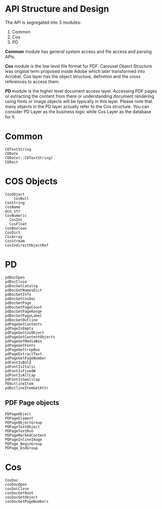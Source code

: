# API Structure and Design

The API is segregated into 3 modules:

1. Common
2. Cos
3. PD

**Common** module has general system access and file access and parsing APIs.

**Cos** module is the low level file format for PDF. Carousel Object Structure
was original term proposed inside Adobe which later transformed into Acrobat.
Cos layer has the object structure, definition and the cross references to
access them.

**PD** module is the higher level document access layer. Accessing PDF pages or
extracting the content from there or understanding document rendering using
fonts or image objects will be typically in this layer. Please note that many
objects in the PD layer actually refer to the Cos structure. You can consider
PD Layer as the business logic while Cos Layer as the database for it.

# Common
```@docs
CDTextString
CDDate
CDDate(::CDTextString)
CDRect
```
# COS Objects
```@docs
CosObject
    CosNull
CosString
CosName
@cn_str
CosNumeric
  CosInt
  CosFloat
CosBoolean
CosDict
CosArray
CosStream
CosIndirectObjectRef
```

# PD
```@docs
pdDocOpen
pdDocClose
pdDocGetCatalog
pdDocGetNamesDict
pdDocGetInfo
pdDocGetCosDoc
pdDocGetPage
pdDocGetPageCount
pdDocGetPageRange
pdDocGetPageLabel
pdDocGetOutline
pdPageGetContents
pdPageIsEmpty
pdPageGetCosObject
pdPageGetContentObjects
pdPageGetMediaBox
pdPageGetFonts
pdPageGetCropBox
pdPageExtractText
pdPageGetPageNumber
pdFontIsBold
pdFontIsItalic
pdFontIsFixedW
pdFontIsAllCap
pdFontIsSmallCap
PDOutlineItem
pdOutlineItemGetAttr
```
## PDF Page objects
```@docs
PDPageObject
PDPageElement
PDPageObjectGroup
PDPageTextObject
PDPageTextRun
PDPageMarkedContent
PDPageInlineImage
PDPage_BeginGroup
PDPage_EndGroup
```

# Cos
```@docs
CosDoc
cosDocOpen
cosDocClose
cosDocGetRoot
cosDocGetObject
cosDocGetPageNumbers
```
